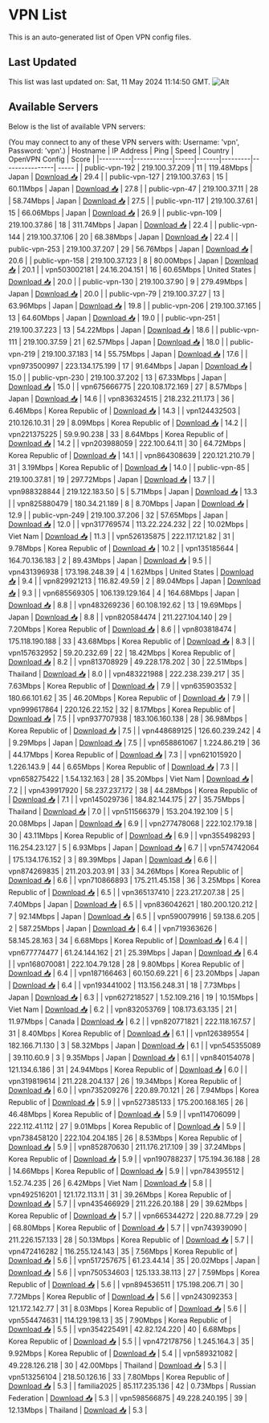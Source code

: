 # VPN List

This is an auto-generated list of Open VPN config files.

## Last Updated

This list was last updated on: Sat, 11 May 2024 11:14:50 GMT.
![Alt](https://repobeats.axiom.co/api/embed/186b98318ef1479477931607c1ad7d823f12451f.svg "Repobeats analytics image")

## Available Servers

Below is the list of available VPN servers:

(You may connect to any of these VPN servers with: Username: 'vpn', Password: 'vpn'.)
| Hostname | IP Address | Ping | Speed | Country | OpenVPN Config | Score |
|----------|------------|------|-------|---------|----------------| ----- |
| public-vpn-192 | 219.100.37.209 | 11 | 119.48Mbps | Japan | [Download 📥](./configs/server_0_JP.ovpn) | 29.4 |
| public-vpn-127 | 219.100.37.63 | 15 | 60.11Mbps | Japan | [Download 📥](./configs/server_1_JP.ovpn) | 27.8 |
| public-vpn-47 | 219.100.37.11 | 28 | 58.74Mbps | Japan | [Download 📥](./configs/server_2_JP.ovpn) | 27.5 |
| public-vpn-117 | 219.100.37.61 | 15 | 66.06Mbps | Japan | [Download 📥](./configs/server_3_JP.ovpn) | 26.9 |
| public-vpn-109 | 219.100.37.86 | 18 | 311.74Mbps | Japan | [Download 📥](./configs/server_4_JP.ovpn) | 22.4 |
| public-vpn-144 | 219.100.37.106 | 20 | 68.38Mbps | Japan | [Download 📥](./configs/server_5_JP.ovpn) | 22.4 |
| public-vpn-253 | 219.100.37.207 | 29 | 56.76Mbps | Japan | [Download 📥](./configs/server_6_JP.ovpn) | 20.6 |
| public-vpn-158 | 219.100.37.123 | 8 | 80.00Mbps | Japan | [Download 📥](./configs/server_7_JP.ovpn) | 20.1 |
| vpn503002181 | 24.16.204.151 | 16 | 60.65Mbps | United States | [Download 📥](./configs/server_8_US.ovpn) | 20.0 |
| public-vpn-130 | 219.100.37.90 | 9 | 279.49Mbps | Japan | [Download 📥](./configs/server_9_JP.ovpn) | 20.0 |
| public-vpn-79 | 219.100.37.27 | 13 | 63.96Mbps | Japan | [Download 📥](./configs/server_10_JP.ovpn) | 19.8 |
| public-vpn-206 | 219.100.37.165 | 13 | 64.60Mbps | Japan | [Download 📥](./configs/server_11_JP.ovpn) | 19.0 |
| public-vpn-251 | 219.100.37.223 | 13 | 54.22Mbps | Japan | [Download 📥](./configs/server_12_JP.ovpn) | 18.6 |
| public-vpn-111 | 219.100.37.59 | 21 | 62.57Mbps | Japan | [Download 📥](./configs/server_13_JP.ovpn) | 18.0 |
| public-vpn-219 | 219.100.37.183 | 14 | 55.75Mbps | Japan | [Download 📥](./configs/server_14_JP.ovpn) | 17.6 |
| vpn973500997 | 223.134.175.199 | 17 | 91.64Mbps | Japan | [Download 📥](./configs/server_15_JP.ovpn) | 15.0 |
| public-vpn-230 | 219.100.37.202 | 13 | 67.33Mbps | Japan | [Download 📥](./configs/server_16_JP.ovpn) | 15.0 |
| vpn675666775 | 220.108.172.169 | 27 | 8.57Mbps | Japan | [Download 📥](./configs/server_17_JP.ovpn) | 14.6 |
| vpn836324515 | 218.232.211.173 | 36 | 6.46Mbps | Korea Republic of | [Download 📥](./configs/server_18_KR.ovpn) | 14.3 |
| vpn124432503 | 210.126.10.31 | 29 | 8.09Mbps | Korea Republic of | [Download 📥](./configs/server_19_KR.ovpn) | 14.2 |
| vpn221375225 | 59.9.90.238 | 33 | 8.64Mbps | Korea Republic of | [Download 📥](./configs/server_20_KR.ovpn) | 14.2 |
| vpn203988059 | 222.100.64.11 | 30 | 64.72Mbps | Korea Republic of | [Download 📥](./configs/server_21_KR.ovpn) | 14.1 |
| vpn864308639 | 220.121.210.79 | 31 | 3.19Mbps | Korea Republic of | [Download 📥](./configs/server_22_KR.ovpn) | 14.0 |
| public-vpn-85 | 219.100.37.81 | 19 | 297.72Mbps | Japan | [Download 📥](./configs/server_23_JP.ovpn) | 13.7 |
| vpn988328844 | 219.122.183.50 | 5 | 5.71Mbps | Japan | [Download 📥](./configs/server_24_JP.ovpn) | 13.3 |
| vpn825880479 | 180.34.21.189 | 8 | 8.70Mbps | Japan | [Download 📥](./configs/server_25_JP.ovpn) | 12.9 |
| public-vpn-249 | 219.100.37.206 | 32 | 57.65Mbps | Japan | [Download 📥](./configs/server_26_JP.ovpn) | 12.0 |
| vpn317769574 | 113.22.224.232 | 22 | 10.02Mbps | Viet Nam | [Download 📥](./configs/server_27_VN.ovpn) | 11.3 |
| vpn526135875 | 222.117.121.82 | 31 | 9.78Mbps | Korea Republic of | [Download 📥](./configs/server_28_KR.ovpn) | 10.2 |
| vpn135185644 | 164.70.136.183 | 2 | 89.43Mbps | Japan | [Download 📥](./configs/server_29_JP.ovpn) | 9.5 |
| vpn431396938 | 173.198.248.39 | 4 | 1.62Mbps | United States | [Download 📥](./configs/server_30_US.ovpn) | 9.4 |
| vpn829921213 | 116.82.49.59 | 2 | 89.04Mbps | Japan | [Download 📥](./configs/server_31_JP.ovpn) | 9.3 |
| vpn685569305 | 106.139.129.164 | 4 | 164.68Mbps | Japan | [Download 📥](./configs/server_32_JP.ovpn) | 8.8 |
| vpn483269236 | 60.108.192.62 | 13 | 19.69Mbps | Japan | [Download 📥](./configs/server_33_JP.ovpn) | 8.8 |
| vpn820584474 | 211.227.104.140 | 29 | 7.20Mbps | Korea Republic of | [Download 📥](./configs/server_34_KR.ovpn) | 8.6 |
| vpn803818474 | 175.118.190.188 | 33 | 43.68Mbps | Korea Republic of | [Download 📥](./configs/server_35_KR.ovpn) | 8.3 |
| vpn157632952 | 59.20.232.69 | 22 | 18.42Mbps | Korea Republic of | [Download 📥](./configs/server_36_KR.ovpn) | 8.2 |
| vpn813708929 | 49.228.178.202 | 30 | 22.51Mbps | Thailand | [Download 📥](./configs/server_37_TH.ovpn) | 8.0 |
| vpn483221988 | 222.238.239.217 | 35 | 7.63Mbps | Korea Republic of | [Download 📥](./configs/server_38_KR.ovpn) | 7.9 |
| vpn635903532 | 180.66.101.62 | 35 | 46.20Mbps | Korea Republic of | [Download 📥](./configs/server_39_KR.ovpn) | 7.9 |
| vpn999617864 | 220.126.22.152 | 32 | 8.17Mbps | Korea Republic of | [Download 📥](./configs/server_40_KR.ovpn) | 7.5 |
| vpn937707938 | 183.106.160.138 | 28 | 36.98Mbps | Korea Republic of | [Download 📥](./configs/server_41_KR.ovpn) | 7.5 |
| vpn448689125 | 126.60.239.242 | 4 | 9.29Mbps | Japan | [Download 📥](./configs/server_42_JP.ovpn) | 7.5 |
| vpn658861067 | 1.224.86.219 | 36 | 44.17Mbps | Korea Republic of | [Download 📥](./configs/server_43_KR.ovpn) | 7.3 |
| vpn621015920 | 1.226.143.9 | 44 | 6.65Mbps | Korea Republic of | [Download 📥](./configs/server_44_KR.ovpn) | 7.3 |
| vpn658275422 | 1.54.132.163 | 28 | 35.20Mbps | Viet Nam | [Download 📥](./configs/server_45_VN.ovpn) | 7.2 |
| vpn439917920 | 58.237.237.172 | 38 | 44.28Mbps | Korea Republic of | [Download 📥](./configs/server_46_KR.ovpn) | 7.1 |
| vpn145029736 | 184.82.144.175 | 27 | 35.75Mbps | Thailand | [Download 📥](./configs/server_47_TH.ovpn) | 7.0 |
| vpn511566379 | 153.204.192.109 | 5 | 20.08Mbps | Japan | [Download 📥](./configs/server_48_JP.ovpn) | 6.9 |
| vpn277478068 | 222.102.179.18 | 30 | 43.11Mbps | Korea Republic of | [Download 📥](./configs/server_49_KR.ovpn) | 6.9 |
| vpn355498293 | 116.254.23.127 | 5 | 6.93Mbps | Japan | [Download 📥](./configs/server_50_JP.ovpn) | 6.7 |
| vpn574742064 | 175.134.176.152 | 3 | 89.39Mbps | Japan | [Download 📥](./configs/server_51_JP.ovpn) | 6.6 |
| vpn874269835 | 211.203.203.91 | 33 | 34.26Mbps | Korea Republic of | [Download 📥](./configs/server_52_KR.ovpn) | 6.6 |
| vpn710866893 | 175.211.45.158 | 36 | 3.25Mbps | Korea Republic of | [Download 📥](./configs/server_53_KR.ovpn) | 6.5 |
| vpn365137410 | 223.217.207.38 | 25 | 7.40Mbps | Japan | [Download 📥](./configs/server_54_JP.ovpn) | 6.5 |
| vpn836042621 | 180.200.120.212 | 7 | 92.14Mbps | Japan | [Download 📥](./configs/server_55_JP.ovpn) | 6.5 |
| vpn590079916 | 59.138.6.205 | 2 | 587.25Mbps | Japan | [Download 📥](./configs/server_56_JP.ovpn) | 6.4 |
| vpn719363626 | 58.145.28.163 | 34 | 6.68Mbps | Korea Republic of | [Download 📥](./configs/server_57_KR.ovpn) | 6.4 |
| vpn677774477 | 61.24.144.162 | 21 | 25.39Mbps | Japan | [Download 📥](./configs/server_58_JP.ovpn) | 6.4 |
| vpn168070081 | 222.104.79.128 | 28 | 9.80Mbps | Korea Republic of | [Download 📥](./configs/server_59_KR.ovpn) | 6.4 |
| vpn187166463 | 60.150.69.221 | 6 | 23.20Mbps | Japan | [Download 📥](./configs/server_60_JP.ovpn) | 6.4 |
| vpn193441002 | 113.156.248.31 | 18 | 7.73Mbps | Japan | [Download 📥](./configs/server_61_JP.ovpn) | 6.3 |
| vpn627218527 | 1.52.109.216 | 19 | 10.15Mbps | Viet Nam | [Download 📥](./configs/server_62_VN.ovpn) | 6.2 |
| vpn832053769 | 108.173.63.135 | 21 | 11.97Mbps | Canada | [Download 📥](./configs/server_63_CA.ovpn) | 6.2 |
| vpn820771821 | 222.118.167.57 | 31 | 8.40Mbps | Korea Republic of | [Download 📥](./configs/server_64_KR.ovpn) | 6.1 |
| vpn126389554 | 182.166.71.130 | 3 | 58.32Mbps | Japan | [Download 📥](./configs/server_65_JP.ovpn) | 6.1 |
| vpn545355089 | 39.110.60.9 | 3 | 9.35Mbps | Japan | [Download 📥](./configs/server_66_JP.ovpn) | 6.1 |
| vpn840154078 | 121.134.6.186 | 31 | 24.94Mbps | Korea Republic of | [Download 📥](./configs/server_67_KR.ovpn) | 6.0 |
| vpn319819614 | 211.228.204.137 | 26 | 19.34Mbps | Korea Republic of | [Download 📥](./configs/server_68_KR.ovpn) | 6.0 |
| vpn735209276 | 220.89.70.121 | 26 | 7.94Mbps | Korea Republic of | [Download 📥](./configs/server_69_KR.ovpn) | 5.9 |
| vpn527385133 | 175.200.168.165 | 26 | 46.48Mbps | Korea Republic of | [Download 📥](./configs/server_70_KR.ovpn) | 5.9 |
| vpn114706099 | 222.112.41.112 | 27 | 9.01Mbps | Korea Republic of | [Download 📥](./configs/server_71_KR.ovpn) | 5.9 |
| vpn738458120 | 222.104.204.185 | 26 | 8.53Mbps | Korea Republic of | [Download 📥](./configs/server_72_KR.ovpn) | 5.9 |
| vpn852870630 | 211.176.217.109 | 39 | 37.24Mbps | Korea Republic of | [Download 📥](./configs/server_73_KR.ovpn) | 5.9 |
| vpn190788237 | 175.194.36.188 | 28 | 14.66Mbps | Korea Republic of | [Download 📥](./configs/server_74_KR.ovpn) | 5.9 |
| vpn784395512 | 1.52.74.235 | 26 | 6.42Mbps | Viet Nam | [Download 📥](./configs/server_75_VN.ovpn) | 5.8 |
| vpn492516201 | 121.172.113.11 | 31 | 39.26Mbps | Korea Republic of | [Download 📥](./configs/server_76_KR.ovpn) | 5.7 |
| vpn435466929 | 211.226.20.188 | 29 | 39.62Mbps | Korea Republic of | [Download 📥](./configs/server_77_KR.ovpn) | 5.7 |
| vpn665344272 | 220.88.77.29 | 29 | 68.80Mbps | Korea Republic of | [Download 📥](./configs/server_78_KR.ovpn) | 5.7 |
| vpn743939090 | 211.226.157.133 | 28 | 50.13Mbps | Korea Republic of | [Download 📥](./configs/server_79_KR.ovpn) | 5.7 |
| vpn472416282 | 116.255.124.143 | 35 | 7.56Mbps | Korea Republic of | [Download 📥](./configs/server_80_KR.ovpn) | 5.6 |
| vpn517257675 | 61.23.44.14 | 35 | 20.02Mbps | Japan | [Download 📥](./configs/server_81_JP.ovpn) | 5.6 |
| vpn750534603 | 125.133.38.113 | 27 | 7.59Mbps | Korea Republic of | [Download 📥](./configs/server_82_KR.ovpn) | 5.6 |
| vpn894536511 | 175.198.206.71 | 30 | 7.72Mbps | Korea Republic of | [Download 📥](./configs/server_83_KR.ovpn) | 5.6 |
| vpn243092353 | 121.172.142.77 | 31 | 8.03Mbps | Korea Republic of | [Download 📥](./configs/server_84_KR.ovpn) | 5.6 |
| vpn554474631 | 114.129.198.13 | 35 | 7.90Mbps | Korea Republic of | [Download 📥](./configs/server_85_KR.ovpn) | 5.5 |
| vpn354225491 | 42.82.124.220 | 40 | 6.68Mbps | Korea Republic of | [Download 📥](./configs/server_86_KR.ovpn) | 5.5 |
| vpn472178756 | 1.245.164.3 | 35 | 9.92Mbps | Korea Republic of | [Download 📥](./configs/server_87_KR.ovpn) | 5.4 |
| vpn589321082 | 49.228.126.218 | 30 | 42.00Mbps | Thailand | [Download 📥](./configs/server_88_TH.ovpn) | 5.3 |
| vpn513256104 | 218.50.126.16 | 33 | 7.80Mbps | Korea Republic of | [Download 📥](./configs/server_89_KR.ovpn) | 5.3 |
| familia2025 | 85.117.235.136 | 42 | 0.73Mbps | Russian Federation | [Download 📥](./configs/server_90_RU.ovpn) | 5.3 |
| vpn598566875 | 49.228.240.195 | 39 | 12.13Mbps | Thailand | [Download 📥](./configs/server_91_TH.ovpn) | 5.3 |
